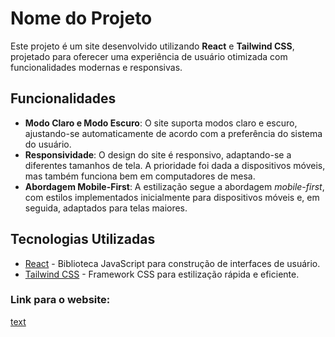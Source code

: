 # Nome do Projeto

Este projeto é um site desenvolvido utilizando **React** e **Tailwind CSS**, projetado para oferecer uma experiência de usuário otimizada com funcionalidades modernas e responsivas.

## Funcionalidades

- **Modo Claro e Modo Escuro**: O site suporta modos claro e escuro, ajustando-se automaticamente de acordo com a preferência do sistema do usuário.
- **Responsividade**: O design do site é responsivo, adaptando-se a diferentes tamanhos de tela. A prioridade foi dada a dispositivos móveis, mas também funciona bem em computadores de mesa.
- **Abordagem Mobile-First**: A estilização segue a abordagem *mobile-first*, com estilos implementados inicialmente para dispositivos móveis e, em seguida, adaptados para telas maiores.

## Tecnologias Utilizadas

- [React](https://reactjs.org/) - Biblioteca JavaScript para construção de interfaces de usuário.
- [Tailwind CSS](https://tailwindcss.com/) - Framework CSS para estilização rápida e eficiente.

### Link para o website:
<a>[text](https://techconference-landingpage.vercel.app/)</a>
